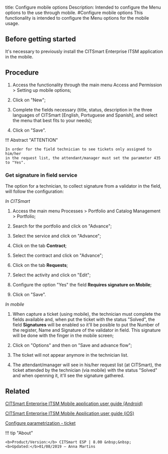 title: Configure mobile options
Description: Intended to configure the Menu options to the use through mobile.
#Configure mobile options
This functionality is intended to configure the Menu options for the mobile usage.

Before getting started
--------------------------

It's necessary to previously install the CITSmart Enterprise ITSM application in
the mobile.

Procedure
-------------

1.  Access the functionality through the main menu Access and Permission \>
    Setting up mobile options;

2.  Click on "New";

3.  Complete the fields necessary (title, status, description in the three
    languages of CITSmart [English, Portuguese and Spanish], and select the menu
    that best fits to your needs);

4.  Click on "Save".


!!! Abstract "ATTENTION"

    In order for the field technician to see tickets only assigned to him/her 
    in the request list, the attendant/manager must set the parameter 435 to "Yes".

### Get signature in field service


The option for a technician, to collect signature from a validator 
in the field, will follow the configuration:

*In CITSmart*

1.  Access the main menu Processes \> Portfolio and Catalog Management \>
    Portfolio;
    
2.  Search for the portfolio and click on "Advance";

3.  Select the service and click on "Advance";

4.  Click on the tab **Contract**;

5.  Select the contract and click on "Advance";

6.  Click on the tab **Requests**;

7.  Select the activity and click on "Edit";

8.  Configure the option "Yes" the field **Requires signature on Mobile**;

9.  Click on "Save".

*In mobile*

1.  When capture a ticket (using mobile), the technician must complete the fields
    available and, when put the ticket with the status "Solved", the field **Signatures**
    will be enabled so it'll be posible to put the Number of the register, Name and Signature
    of the validator in field. This signature will be done with the finger in the mobile screen;
    
2.  Click on "Options" and then on "Save and advance flow";

3.  The ticket will not appear anymore in the technician list.

4.  The attendant/manager will see in his/her request list (at CITSmart), the ticket attended
    by the technician (via mobile) with the status "Solved" and when openning it, it'll see the
    signature gathered.



Related
-------

[CITSmart Enterprise ITSM Mobile application user guide (Android)](/en-us/citsmart-esp-8/additional-features/mobile-and-field-service/apps/citsmart-app-android.html)

[CITSmart Enterprise ITSM Mobile Application user guide (iOS)](/en-us/citsmart-esp-8/additional-features/mobile-and-field-service/apps/citsmart-app-ios.html)

[Configure parametrization - ticket](/en-us/citsmart-esp-8/platform-administration/parameters-list/configure-parametrization-ticket.html)


!!! tip "About"

    <b>Product/Version:</b> CITSmart ESP | 8.00 &nbsp;&nbsp;
    <b>Updated:</b>01/08/2019 – Anna Martins
